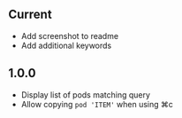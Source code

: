 ## Current

* Add screenshot to readme
* Add additional keywords

## 1.0.0

* Display list of pods matching query
* Allow copying `pod 'ITEM'` when using ⌘c
